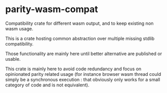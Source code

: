 # parity-wasm-compat

Compatibility crate for different wasm output, and to keep existing non wasm usage.

This is a crate hosting common abstraction over multiple missing stdlib compatibility.

Those functionality are mainly here until better alternative are published or usable.

This crate is mainly here to avoid code redundancy and focus on opinionated parity related usage (for instance browser wasm thread could simply be a synchronous execution : that obviously only works for a small category of code and is not equivalent).


